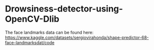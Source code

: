 # Drowsiness-detector-using-OpenCV-Dlib

The face landmarks data can be found here: https://www.kaggle.com/datasets/sergiovirahonda/shape-predictor-68-face-landmarksdat/code
